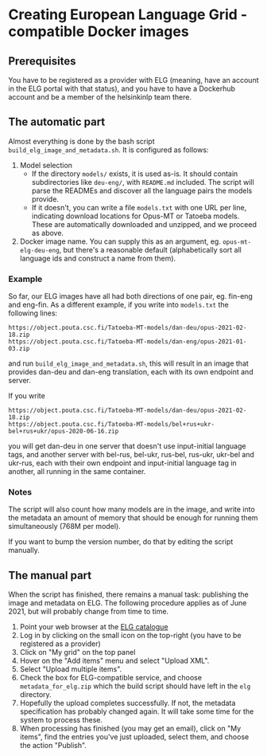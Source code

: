 # Creating European Language Grid -compatible Docker images

## Prerequisites

You have to be registered as a provider with ELG (meaning, have an account in the ELG portal with that status), and you have to have a Dockerhub account and be a member of the helsinkinlp team there.

## The automatic part

Almost everything is done by the bash script `build_elg_image_and_metadata.sh`. It is configured as follows:

1. Model selection
   * If the directory `models/` exists, it is used as-is. It should contain subdirectories like `deu-eng/`, with `README.md` included. The script will parse the READMEs and discover all the language pairs the models provide. 
   * If it doesn't, you can write a file `models.txt` with one URL per line, indicating download locations for Opus-MT or Tatoeba models. These are automatically downloaded and unzipped, and we proceed as above.
2. Docker image name. You can supply this as an argument, eg. `opus-mt-elg-deu-eng`, but there's a reasonable default (alphabetically sort all language ids and construct a name from them).

### Example

So far, our ELG images have all had both directions of one pair, eg. fin-eng and eng-fin. As a different example, if you write into `models.txt` the following lines:

```
https://object.pouta.csc.fi/Tatoeba-MT-models/dan-deu/opus-2021-02-18.zip
https://object.pouta.csc.fi/Tatoeba-MT-models/dan-eng/opus-2021-01-03.zip
```

and run `build_elg_image_and_metadata.sh`, this will result in an image that provides dan-deu and dan-eng translation, each with its own endpoint and server.

If you write

```
https://object.pouta.csc.fi/Tatoeba-MT-models/dan-deu/opus-2021-02-18.zip
https://object.pouta.csc.fi/Tatoeba-MT-models/bel+rus+ukr-bel+rus+ukr/opus-2020-06-16.zip
```

you will get dan-deu in one server that doesn't use input-initial language tags, and another server with bel-rus, bel-ukr, rus-bel, rus-ukr, ukr-bel and ukr-rus, each with their own endpoint and input-initial language tag in another, all running in the same container.

### Notes

The script will also count how many models are in the image, and write into the metadata an amount of memory that should be enough for running them simultaneously (768M per model).

If you want to bump the version number, do that by editing the script manually.

## The manual part

When the script has finished, there remains a manual task: publishing the image and metadata on ELG. The following procedure applies as of June 2021, but will probably change from time to time.

1. Point your web browser at the [ELG catalogue](https://live.european-language-grid.eu/catalogue/)
2. Log in by clicking on the small icon on the top-right (you have to be registered as a provider)
3. Click on "My grid" on the top panel
4. Hover on the "Add items" menu and select "Upload XML".
5. Select "Upload multiple items".
6. Check the box for ELG-compatible service, and choose `metadata_for_elg.zip` which the build script should have left in the `elg` directory.
7. Hopefully the upload completes successfully. If not, the metadata specification has probably changed again. It will take some time for the system to process these.
8. When processing has finished (you may get an email), click on "My items", find the entries you've just uploaded, select them, and choose the action "Publish".
